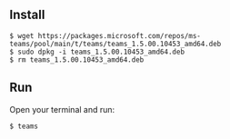 Install
-------

```
$ wget https://packages.microsoft.com/repos/ms-teams/pool/main/t/teams/teams_1.5.00.10453_amd64.deb
$ sudo dpkg -i teams_1.5.00.10453_amd64.deb
$ rm teams_1.5.00.10453_amd64.deb
```

Run
---

Open your terminal and run:

```
$ teams
```
